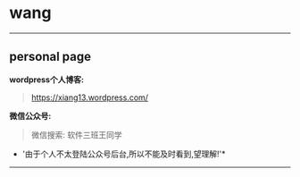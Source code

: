 # wang

***
## personal page
**wordpress个人博客:**
> https://xiang13.wordpress.com/ 

**微信公众号:**
> 微信搜索: 软件三班王同学 
* '由于个人不太登陆公众号后台,所以不能及时看到,望理解!'*
***
